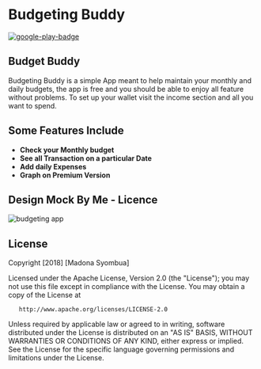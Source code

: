 # Budgeting Buddy

[![google-play-badge](https://user-images.githubusercontent.com/11560987/40274558-bf096688-5b9e-11e8-8bb9-56105415a934.png)](https://play.google.com/store/apps/details?id=com.madonasyombua.budgetbuddy)

## Budget Buddy

Budgeting Buddy is a simple App meant to help maintain your monthly and daily budgets, the app is free and you should be able to enjoy all feature without problems. To set up your wallet visit the income section and all you want to spend.

## Some Features Include

* **Check your Monthly budget**
* **See all Transaction on a particular Date**
* **Add daily Expenses**
* **Graph on Premium Version**



## Design Mock By Me - Licence

![budgeting app](https://user-images.githubusercontent.com/11560987/35936884-3214f19a-0c0a-11e8-954d-95fcf159bd31.png)

## License

 Copyright [2018] [Madona Syombua]

   Licensed under the Apache License, Version 2.0 (the "License");
   you may not use this file except in compliance with the License.
   You may obtain a copy of the License at

       http://www.apache.org/licenses/LICENSE-2.0

   Unless required by applicable law or agreed to in writing, software
   distributed under the License is distributed on an "AS IS" BASIS,
   WITHOUT WARRANTIES OR CONDITIONS OF ANY KIND, either express or implied.
   See the License for the specific language governing permissions and
   limitations under the License.
